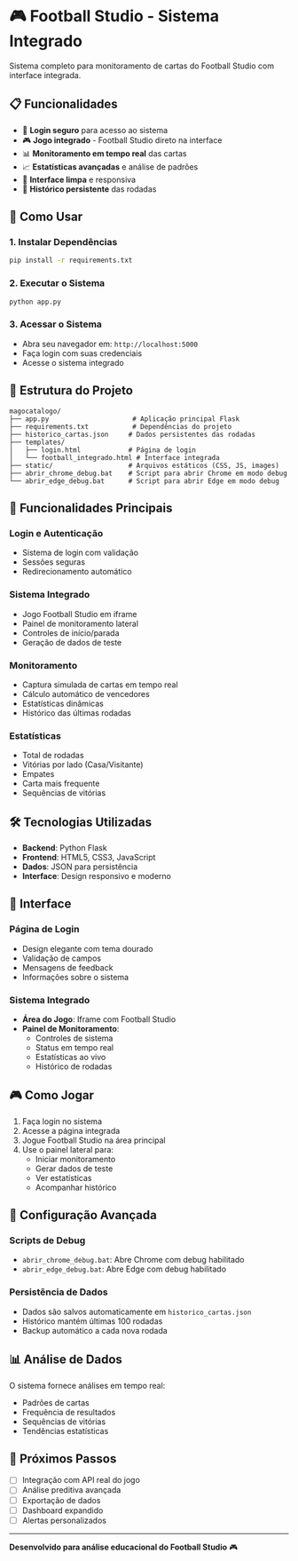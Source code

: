 # 🎮 Football Studio - Sistema Integrado

Sistema completo para monitoramento de cartas do Football Studio com interface integrada.

## 📋 Funcionalidades

- 🔐 **Login seguro** para acesso ao sistema
- 🎮 **Jogo integrado** - Football Studio direto na interface
- 📊 **Monitoramento em tempo real** das cartas
- 📈 **Estatísticas avançadas** e análise de padrões
- 🎯 **Interface limpa** e responsiva
- 💾 **Histórico persistente** das rodadas

## 🚀 Como Usar

### 1. Instalar Dependências
```bash
pip install -r requirements.txt
```

### 2. Executar o Sistema
```bash
python app.py
```

### 3. Acessar o Sistema
- Abra seu navegador em: `http://localhost:5000`
- Faça login com suas credenciais
- Acesse o sistema integrado

## 📁 Estrutura do Projeto

```
magocatalogo/
├── app.py                     # Aplicação principal Flask
├── requirements.txt           # Dependências do projeto
├── historico_cartas.json     # Dados persistentes das rodadas
├── templates/
│   ├── login.html            # Página de login
│   └── football_integrado.html # Interface integrada
├── static/                   # Arquivos estáticos (CSS, JS, images)
├── abrir_chrome_debug.bat    # Script para abrir Chrome em modo debug
└── abrir_edge_debug.bat      # Script para abrir Edge em modo debug
```

## 🎯 Funcionalidades Principais

### Login e Autenticação
- Sistema de login com validação
- Sessões seguras
- Redirecionamento automático

### Sistema Integrado
- Jogo Football Studio em iframe
- Painel de monitoramento lateral
- Controles de início/parada
- Geração de dados de teste

### Monitoramento
- Captura simulada de cartas em tempo real
- Cálculo automático de vencedores
- Estatísticas dinâmicas
- Histórico das últimas rodadas

### Estatísticas
- Total de rodadas
- Vitórias por lado (Casa/Visitante)
- Empates
- Carta mais frequente
- Sequências de vitórias

## 🛠️ Tecnologias Utilizadas

- **Backend**: Python Flask
- **Frontend**: HTML5, CSS3, JavaScript
- **Dados**: JSON para persistência
- **Interface**: Design responsivo e moderno

## 📱 Interface

### Página de Login
- Design elegante com tema dourado
- Validação de campos
- Mensagens de feedback
- Informações sobre o sistema

### Sistema Integrado
- **Área do Jogo**: Iframe com Football Studio
- **Painel de Monitoramento**: 
  - Controles de sistema
  - Status em tempo real
  - Estatísticas ao vivo
  - Histórico de rodadas

## 🎮 Como Jogar

1. Faça login no sistema
2. Acesse a página integrada
3. Jogue Football Studio na área principal
4. Use o painel lateral para:
   - Iniciar monitoramento
   - Gerar dados de teste
   - Ver estatísticas
   - Acompanhar histórico

## 🔧 Configuração Avançada

### Scripts de Debug
- `abrir_chrome_debug.bat`: Abre Chrome com debug habilitado
- `abrir_edge_debug.bat`: Abre Edge com debug habilitado

### Persistência de Dados
- Dados são salvos automaticamente em `historico_cartas.json`
- Histórico mantém últimas 100 rodadas
- Backup automático a cada nova rodada

## 📊 Análise de Dados

O sistema fornece análises em tempo real:
- Padrões de cartas
- Frequência de resultados
- Sequências de vitórias
- Tendências estatísticas

## 🎯 Próximos Passos

- [ ] Integração com API real do jogo
- [ ] Análise preditiva avançada
- [ ] Exportação de dados
- [ ] Dashboard expandido
- [ ] Alertas personalizados

---

**Desenvolvido para análise educacional do Football Studio** 🎮
